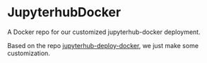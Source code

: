 # JupyterhubDocker
A Docker repo for our customized jupyterhub-docker deployment.

Based on the repo [jupyterhub-deploy-docker](https://github.com/jupyterhub/jupyterhub-deploy-docker), we just make some customization.
